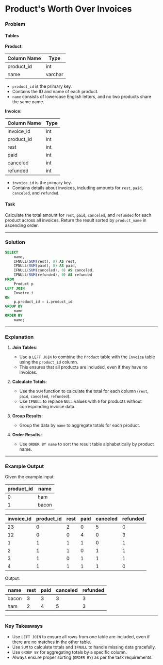 # Product's Worth Over Invoices

### Problem

#### Tables

**Product**:

| Column Name | Type    |
|-------------|---------|
| product_id  | int     |
| name        | varchar |

- `product_id` is the primary key.
- Contains the ID and name of each product.
- `name` consists of lowercase English letters, and no two products share the same name.

**Invoice**:

| Column Name | Type |
|-------------|------|
| invoice_id  | int  |
| product_id  | int  |
| rest        | int  |
| paid        | int  |
| canceled    | int  |
| refunded    | int  |

- `invoice_id` is the primary key.
- Contains details about invoices, including amounts for `rest`, `paid`, `canceled`, and `refunded`.

#### Task

Calculate the total amount for `rest`, `paid`, `canceled`, and `refunded` for each product across all invoices. Return the result sorted by `product_name` in ascending order.

---

### Solution

```sql
SELECT 
    name, 
    IFNULL(SUM(rest), 0) AS rest,
    IFNULL(SUM(paid), 0) AS paid,
    IFNULL(SUM(canceled), 0) AS canceled,
    IFNULL(SUM(refunded), 0) AS refunded
FROM 
    Product p 
LEFT JOIN 
    Invoice i
ON 
    p.product_id = i.product_id
GROUP BY 
    name
ORDER BY 
    name;
```

---

### Explanation

1. **Join Tables**:
   - Use a `LEFT JOIN` to combine the `Product` table with the `Invoice` table using the `product_id` column.
   - This ensures that all products are included, even if they have no invoices.

2. **Calculate Totals**:
   - Use the `SUM` function to calculate the total for each column (`rest`, `paid`, `canceled`, `refunded`).
   - Use `IFNULL` to replace `NULL` values with `0` for products without corresponding invoice data.

3. **Group Results**:
   - Group the data by `name` to aggregate totals for each product.

4. **Order Results**:
   - Use `ORDER BY name` to sort the result table alphabetically by product name.

---

### Example Output

Given the example input:

| product_id | name  |
|------------|-------|
| 0          | ham   |
| 1          | bacon |

| invoice_id | product_id | rest | paid | canceled | refunded |
|------------|------------|------|------|----------|----------|
| 23         | 0          | 2    | 0    | 5        | 0        |
| 12         | 0          | 0    | 4    | 0        | 3        |
| 1          | 1          | 1    | 1    | 0        | 1        |
| 2          | 1          | 1    | 0    | 1        | 1        |
| 3          | 1          | 0    | 1    | 1        | 1        |
| 4          | 1          | 1    | 1    | 1        | 0        |

Output:

| name  | rest | paid | canceled | refunded |
|-------|------|------|----------|----------|
| bacon | 3    | 3    | 3        | 3        |
| ham   | 2    | 4    | 5        | 3        |

---

### Key Takeaways

- Use `LEFT JOIN` to ensure all rows from one table are included, even if there are no matches in the other table.
- Use `SUM` to calculate totals and `IFNULL` to handle missing data gracefully.
- Use `GROUP BY` for aggregating totals by a specific column.
- Always ensure proper sorting (`ORDER BY`) as per the task requirements.
